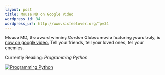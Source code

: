 ```yaml
--- 
layout: post
title: Mouse MD on Google Video
wordpress_id: 34
wordpress_url: http://www.sixfeetover.org/?p=34
---
```

Mouse MD, the award winning Gordon Globes movie featuring yours truly, is <a title="Mouse MD" href="http://video.google.com/videoplay?docid=-976375775158878685">now on google video.</a>  Tell your friends, tell your loved ones, tell your enemies.

Currently Reading:
<em>Programming Python</em>

<a title="View product details at Amazon" href="http://www.amazon.com/gp/redirect.html%3FASIN=0596009259%26tag=sixfeetover-20%26lcode=xm2%26cID=2025%26ccmID=165953%26location=/o/ASIN/0596009259%253FSubscriptionId=0EMV44A9A5YT1RVDGZ82"><img alt="Programming Python" src="http://ec1.images-amazon.com/images/I/211G71XAWFL.jpg" /></a>
